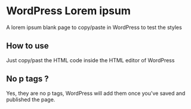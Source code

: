 WordPress Lorem ipsum
===============

A lorem ipsum blank page to copy/paste in WordPress to test the styles

How to use
-------------------------

Just copy/past the HTML code inside the HTML editor of WordPress

No p tags ?
-------------------------
Yes, they are no  p tags, WordPress will add them once you've saved and published the page.